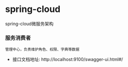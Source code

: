 # spring-cloud
spring-cloud微服务架构

### 服务消费者
```
管理中心，负责维护角色、权限、字典等数据
```

- 接口文档地址: http://localhost:9100/swagger-ui.html#/